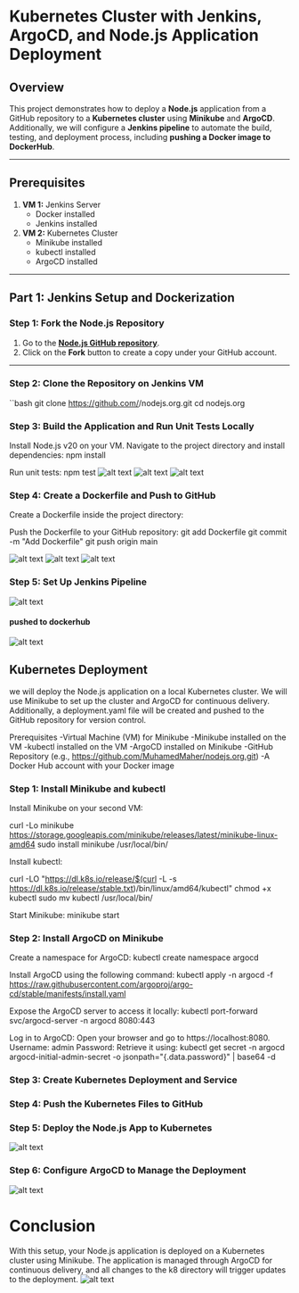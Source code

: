# Kubernetes Cluster with Jenkins, ArgoCD, and Node.js Application Deployment

## Overview

This project demonstrates how to deploy a **Node.js** application from a GitHub repository to a **Kubernetes cluster** using **Minikube** and **ArgoCD**. Additionally, we will configure a **Jenkins pipeline** to automate the build, testing, and deployment process, including **pushing a Docker image to DockerHub**.

---

## Prerequisites

1. **VM 1:** Jenkins Server  
   - Docker installed  
   - Jenkins installed  
2. **VM 2:** Kubernetes Cluster  
   - Minikube installed  
   - kubectl installed  
   - ArgoCD installed  
---
## Part 1: Jenkins Setup and Dockerization

### Step 1: Fork the Node.js Repository

1. Go to the **[Node.js GitHub repository](https://github.com/nodejs/nodejs.org.git)**.  
2. Click on the **Fork** button to create a copy under your GitHub account.
---

### Step 2: Clone the Repository on Jenkins VM

``bash
git clone https://github.com/<your-username>/nodejs.org.git
cd nodejs.org

### Step 3: Build the Application and Run Unit Tests Locally
Install Node.js v20 on your VM.
Navigate to the project directory and install dependencies:
npm install

Run unit tests:
npm test
![alt text](1-1.png)
![alt text](1-1-1.png)
![alt text](2-1.png)
### Step 4: Create a Dockerfile and Push to GitHub
Create a Dockerfile inside the project directory:

Push the Dockerfile to your GitHub repository:
git add Dockerfile
git commit -m "Add Dockerfile"
git push origin main

 ![alt text](D1-1.png) 
 ![alt text](D2-1.png) 
 ![alt text](D3-2.png)  
### Step 5: Set Up Jenkins Pipeline
![alt text](<Screenshot 2024-10-27 044745-1.png>)
#### pushed to dockerhub
![alt text](<Screenshot 2024-10-27 044111-1.png>)

## Kubernetes Deployment
 we will deploy the Node.js application on a local Kubernetes cluster.
We will use Minikube to set up the cluster and ArgoCD for continuous delivery.
 Additionally, a deployment.yaml file will be created and pushed to the GitHub repository for version control.

Prerequisites
-Virtual Machine (VM) for Minikube
-Minikube installed on the VM
-kubectl installed on the VM
-ArgoCD installed on Minikube
-GitHub Repository (e.g., https://github.com/MuhamedMaher/nodejs.org.git)
-A Docker Hub account with your Docker image

### Step 1: Install Minikube and kubectl
Install Minikube on your second VM:

curl -Lo minikube https://storage.googleapis.com/minikube/releases/latest/minikube-linux-amd64
sudo install minikube /usr/local/bin/

Install kubectl:

curl -LO "https://dl.k8s.io/release/$(curl -L -s https://dl.k8s.io/release/stable.txt)/bin/linux/amd64/kubectl"
chmod +x kubectl
sudo mv kubectl /usr/local/bin/

Start Minikube:
minikube start

### Step 2: Install ArgoCD on Minikube
Create a namespace for ArgoCD:
kubectl create namespace argocd

Install ArgoCD using the following command:
kubectl apply -n argocd -f https://raw.githubusercontent.com/argoproj/argo-cd/stable/manifests/install.yaml

Expose the ArgoCD server to access it locally:
kubectl port-forward svc/argocd-server -n argocd 8080:443

Log in to ArgoCD:
Open your browser and go to https://localhost:8080.
Username: admin
Password: Retrieve it using:
kubectl get secret -n argocd argocd-initial-admin-secret -o jsonpath="{.data.password}" | base64 -d

### Step 3: Create Kubernetes Deployment and Service

### Step 4: Push the Kubernetes Files to GitHub

### Step 5: Deploy the Node.js App to Kubernetes
![alt text](<Screenshot 2024-10-27 044437-1.png>)

### Step 6: Configure ArgoCD to Manage the Deployment

![alt text](<Screenshot 2024-10-27 044419-1.png>)

# Conclusion
With this setup, your Node.js application is deployed on a Kubernetes cluster using Minikube. The application is managed through ArgoCD for continuous delivery, and all changes to the k8 directory will trigger updates to the deployment.
![alt text](<Screenshot 2024-10-27 050615-1.png>)




